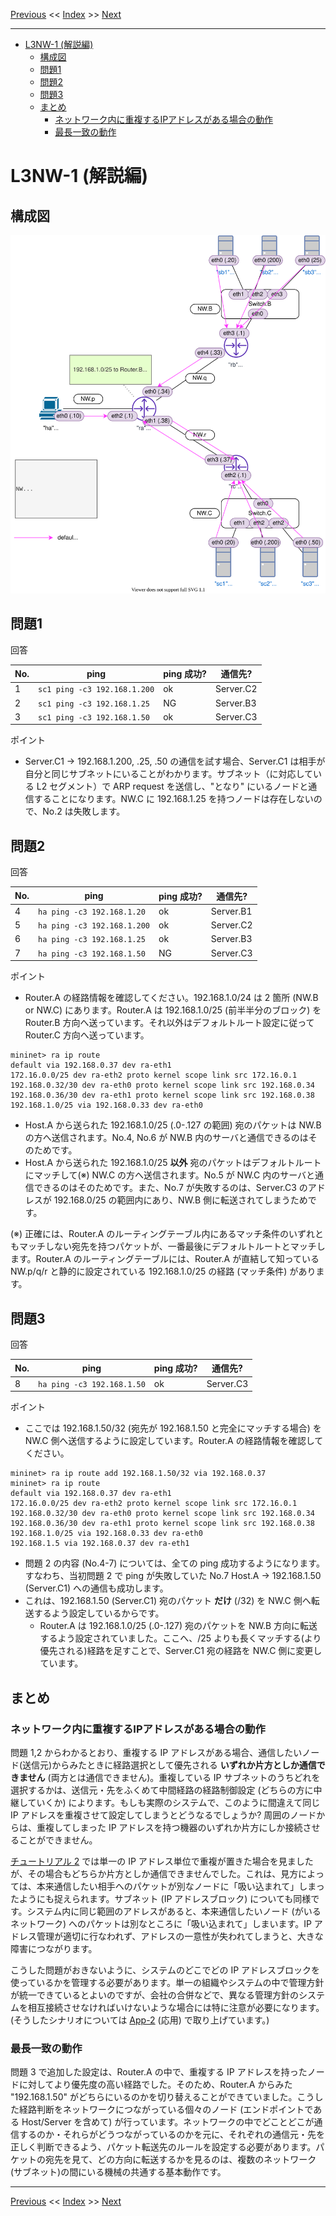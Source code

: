 <!-- HEADER -->
[Previous](../l3nw_1/l3nw_1.md) << [Index](../index.md) >> [Next](../l3nw_2/l3nw_2.md)

---
<!-- /HEADER -->

<!-- TOC -->

- [L3NW-1 (解説編)](#l3nw-1-解説編)
  - [構成図](#構成図)
  - [問題1](#問題1)
  - [問題2](#問題2)
  - [問題3](#問題3)
  - [まとめ](#まとめ)
    - [ネットワーク内に重複するIPアドレスがある場合の動作](#ネットワーク内に重複するipアドレスがある場合の動作)
    - [最長一致の動作](#最長一致の動作)

<!-- /TOC -->

# L3NW-1 (解説編)

## 構成図

![Topology](topology.drawio.svg)

## 問題1

回答

|No.| ping                         | ping 成功? | 通信先? |
|---|------------------------------|------------|---------|
| 1 | `sc1 ping -c3 192.168.1.200` | ok | Server.C2       |
| 2 | `sc1 ping -c3 192.168.1.25`  | NG | Server.B3       |
| 3 | `sc1 ping -c3 192.168.1.50`  | ok | Server.C3       |

ポイント

* Server.C1 → 192.168.1.200, .25, .50 の通信を試す場合、Server.C1 は相手が自分と同じサブネットにいることがわかります。サブネット（に対応している L2 セグメント）で ARP request を送信し、"となり" にいるノードと通信することになります。NW.C に 192.168.1.25 を持つノードは存在しないので、No.2 は失敗します。

## 問題2

回答

|No.| ping                        | ping 成功? | 通信先? |
|---|-----------------------------|------------|---------|
| 4 | `ha ping -c3 192.168.1.20`  | ok | Server.B1       |
| 5 | `ha ping -c3 192.168.1.200` | ok | Server.C2       |
| 6 | `ha ping -c3 192.168.1.25`  | ok | Server.B3       |
| 7 | `ha ping -c3 192.168.1.50`  | NG | Server.C3       |

ポイント

* Router.A の経路情報を確認してください。192.168.1.0/24 は 2 箇所 (NW.B or NW.C) にあります。Router.A は 192.168.1.0/25 (前半半分のブロック) を Router.B 方向へ送っています。それ以外はデフォルトルート設定に従って Router.C 方向へ送っています。

```text
mininet> ra ip route
default via 192.168.0.37 dev ra-eth1 
172.16.0.0/25 dev ra-eth2 proto kernel scope link src 172.16.0.1 
192.168.0.32/30 dev ra-eth0 proto kernel scope link src 192.168.0.34 
192.168.0.36/30 dev ra-eth1 proto kernel scope link src 192.168.0.38 
192.168.1.0/25 via 192.168.0.33 dev ra-eth0 
```

* Host.A から送られた 192.168.1.0/25 (.0-.127 の範囲) 宛のパケットは NW.B の方へ送信されます。No.4, No.6 が NW.B 内のサーバと通信できるのはそのためです。
* Host.A から送られた 192.168.1.0/25 **以外** 宛のパケットはデフォルトルートにマッチして(※) NW.C の方へ送信されます。No.5 が NW.C 内のサーバと通信できるのはそのためです。また、No.7 が失敗するのは、Server.C3 のアドレスが 192.168.0/25 の範囲内にあり、NW.B 側に転送されてしまうためです。

(※) 正確には、Router.A のルーティングテーブル内にあるマッチ条件のいずれともマッチしない宛先を持つパケットが、一番最後にデフォルトルートとマッチします。Router.A のルーティングテーブルには、Router.A が直結して知っている NW.p/q/r と静的に設定されている 192.168.1.0/25 の経路 (マッチ条件) があります。

## 問題3

回答

|No.| ping                        | ping 成功? | 通信先? |
|---|-----------------------------|------------|---------|
| 8 | `ha ping -c3 192.168.1.50`  | ok | Server.C3       |

ポイント

* ここでは 192.168.1.50/32 (宛先が 192.168.1.50 と完全にマッチする場合) を NW.C 側へ送信するように設定しています。Router.A の経路情報を確認してください。

```text
mininet> ra ip route add 192.168.1.50/32 via 192.168.0.37
mininet> ra ip route
default via 192.168.0.37 dev ra-eth1 
172.16.0.0/25 dev ra-eth2 proto kernel scope link src 172.16.0.1 
192.168.0.32/30 dev ra-eth0 proto kernel scope link src 192.168.0.34 
192.168.0.36/30 dev ra-eth1 proto kernel scope link src 192.168.0.38 
192.168.1.0/25 via 192.168.0.33 dev ra-eth0 
192.168.1.5 via 192.168.0.37 dev ra-eth1 
```

* 問題 2 の内容 (No.4-7) については、全ての ping 成功するようになります。すなわち、当初問題 2 で ping が失敗していた No.7 Host.A → 192.168.1.50 (Server.C1) への通信も成功します。
* これは、192.168.1.50 (Server.C1) 宛のパケット **だけ** (/32) を NW.C 側へ転送するよう設定しているからです。
  * Router.A は 192.168.1.0/25 (.0-.127) 宛のパケットを NW.B 方向に転送するよう設定されていました。ここへ、/25 よりも長くマッチする(より優先される)経路を足すことで、Server.C1 宛の経路を NW.C 側に変更しています。

## まとめ

### ネットワーク内に重複するIPアドレスがある場合の動作

問題 1,2 からわかるとおり、重複する IP アドレスがある場合、通信したいノード(送信元)からみたときに経路選択として優先される **いずれか片方としか通信できません** (両方とは通信できません)。重複している IP サブネットのうちどれを選択するかは、送信元・先をふくめて中間経路の経路制御設定 (どちらの方に中継していくか) によります。もしも実際のシステムで、このように間違えて同じ IP アドレスを重複させて設定してしまうとどうなるでしょうか? 周囲のノードからは、重複してしまった IP アドレスを持つ機器のいずれか片方にしか接続させることができません。

[チュートリアル 2](../tutorial_2/tutorial_2.md) では単一の IP アドレス単位で重複が置きた場合を見ましたが、その場合もどちらか片方としか通信できませんでした。これは、見方によっては、本来通信したい相手へのパケットが別なノードに「吸い込まれて」しまったようにも捉えられます。サブネット (IP アドレスブロック) についても同様です。システム内に同じ範囲のアドレスがあると、本来通信したいノード (がいるネットワーク) へのパケットは別なところに「吸い込まれて」しまいます。IP アドレス管理が適切に行なわれず、アドレスの一意性が失われてしまうと、大きな障害につながります。

こうした問題がおきないように、システムのどこでどの IP アドレスブロックを使っているかを管理する必要があります。単一の組織やシステムの中で管理方針が統一できているとよいのですが、会社の合併などで、異なる管理方針のシステムを相互接続させなければいけないような場合には特に注意が必要になります。(そうしたシナリオについては [App-2](../app_2/app_2.md) (応用) で取り上げています。)

### 最長一致の動作

問題 3 で追加した設定は、Router.A の中で、重複する IP アドレスを持ったノードに対してより優先度の高い経路でした。そのため、Router.A からみた "192.168.1.50" がどちらにいるのかを切り替えることができていました。こうした経路判断をネットワークにつながっている個々のノード (エンドポイントである Host/Server を含めて) が行っています。ネットワークの中でどことどこが通信するのか・それらがどうつながっているのかを元に、それぞれの通信元・先を正しく判断できるよう、パケット転送先のルールを設定する必要があります。パケットの宛先を見て、どの方向に転送するかを見るのは、複数のネットワーク(サブネット)の間にいる機械の共通する基本動作です。

<!-- FOOTER -->

---

[Previous](../l3nw_1/l3nw_1.md) << [Index](../index.md) >> [Next](../l3nw_2/l3nw_2.md)
<!-- /FOOTER -->
